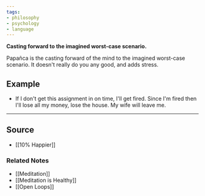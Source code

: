 ```yaml
---
tags:
- philosophy
- psychology
- language
---
```

**Casting forward to the imagined worst-case scenario.**

Papañca is the casting forward of the mind to the imagined worst-case scenario. It doesn't really do you any good, and adds stress.

## Example

- If I don't get this assignment in on time, I'll get fired. Since I'm fired then I'll lose all my money, lose the house. My wife will leave me.

---

## Source
- [[10% Happier]]

### Related Notes
- [[Meditation]] 
- [[Meditation is Healthy]] 
- [[Open Loops]]